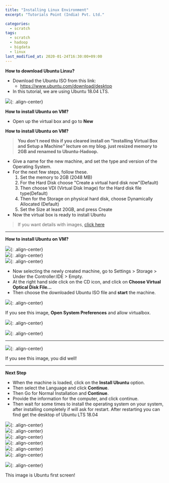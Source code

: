 ```yaml
---
title: "Installing Linux Environment"
excerpt: "Tutorials Point (India) Pvt. Ltd."

categories:
  - scratch
tags:
  - scratch
  - hadoop
  - bigdata
  - linux
last_modified_at: 2020-01-24T16:30:00+09:00
---
```


**How to download Ubuntu Linxu?**  
  - Download the Ubuntu ISO from this link:  
    - <https://www.ubuntu.com/download/desktop>  
  - In this tutorial, we are using Ubuntu 18.04 LTS.  

![](https://www.eliotjang.github.io/assets/images/hadoop/virtualbox/download-ubuntu.png){: .align-center}  

**How to install Ubuntu on VM?**  
  - Open up the virtual box and go to **New**  

**How to install Ubuntu on VM?**  
  > **You don't need this if you cleared install on "Installing Virtual Box and Setup a Machine" lecture on my blog. just resized memory to 2GB and renamed to Ubuntu-Hadoop.**  

  - Give a name for the new machine, and set the type and version of the Operating System.  
  - For the next few steps, follow these.  
    1. Set the memory to 2GB (2048 MB)  
    2. For the Hard Disk choose "Create a virtual hard disk now"(Default)
    3. Then choose VDI (Virtual Disk Image) for the Hard disk file type(Default)  
    4. Then for the Storage on physical hard disk, choose Dynamically Allocated (Default)  
    5. Set the Size at least 20GB, and press Create  
  - Now the virtual box is ready to install Ubuntu  
  > If you want details with images, [click here](https://eliotjang.github.io/installing-virtual-box-and-setup-a-machine/)  

- - -
**How to install Ubuntu on VM?**  

![](https://eliotjang.github.io/assets/images/hadoop/virtualbox/ubuntu-hadoop-storage.png){: .align-center}  
![](https://eliotjang.github.io/assets/images/hadoop/virtualbox/select-ubuntu-iso.png){: .align-center}  
![](https://eliotjang.github.io/assets/images/hadoop/virtualbox/complete-selected-ubuntu.png){: .align-center}  
  - Now selecting the newly created machine, go to Settings > Storage > Under the Controller:IDE > Empty.  
  - At the right hand side click on the CD icon, and click on **Choose Virtual Optical Disk File...**  
  - Then choose the downloaded Ubuntu ISO file and **start** the machine.  

![](https://eliotjang.github.io/assets/images/hadoop/virtualbox/virtualbox-privacy.png){: .align-center}  

If you see this image, **Open System Preferences** and allow virtualbox.  

![](https://eliotjang.github.io/assets/images/hadoop/virtualbox/allow-virtualbox.png){: .align-center}  

![](https://eliotjang.github.io/assets/images/hadoop/virtualbox/allow-virtualbox2.png){: .align-center}  

- - -
![](https://eliotjang.github.io/assets/images/hadoop/virtualbox/ubuntu-first-screen.png){: .align-center}  

If you see this image, you did well!  

- - -
**Next Step**  
  - When the machine is loaded, click on the **Install Ubuntu** option.  
  - Then select the Language and click **Continue**.  
  - Then Go for Normal Installation and **Continue**.  
  - Provide the information for the computer, and click continue.  
  - Then wait for some times to install the operating system on your system, after installing completely if will ask for restart. After restarting you can find get the desktop of Ubuntu LTS 18.04  

![](https://eliotjang.github.io/assets/images/hadoop/virtualbox/ubuntu-install-1.png){: .align-center}  
![](https://eliotjang.github.io/assets/images/hadoop/virtualbox/ubuntu-install-2.png){: .align-center}  
![](https://eliotjang.github.io/assets/images/hadoop/virtualbox/ubuntu-install-3.png){: .align-center}  
![](https://eliotjang.github.io/assets/images/hadoop/virtualbox/ubuntu-install-4.png){: .align-center}  
![](https://eliotjang.github.io/assets/images/hadoop/virtualbox/ubuntu-install-5.png){: .align-center}  
![](https://eliotjang.github.io/assets/images/hadoop/virtualbox/ubuntu-install-6.png){: .align-center}  


![](https://eliotjang.github.io/assets/images/hadoop/virtualbox/ubuntu-install-7.png){: .align-center}  

This image is Ubuntu first screen!  


